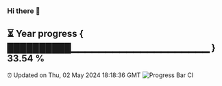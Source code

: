 ### Hi there 👋
⏳ Year progress { ██████████▁▁▁▁▁▁▁▁▁▁▁▁▁▁▁▁▁▁▁▁ } 33.54 %
---
⏰ Updated on Thu, 02 May 2024 18:18:36 GMT
![Progress Bar CI](https://github.com/liununu/liununu/workflows/Progress%20Bar%20CI/badge.svg)
